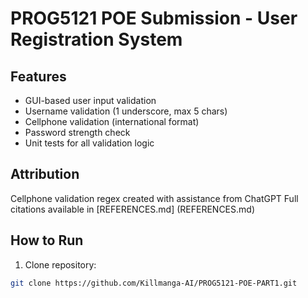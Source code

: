 # PROG5121 POE Submission - User Registration System


## Features
- GUI-based user input validation
- Username validation (1 underscore, max 5 chars)
- Cellphone validation (international format)
- Password strength check
- Unit tests for all validation logic

## Attribution
Cellphone validation regex created with assistance from ChatGPT
Full citations available in [REFERENCES.md] (REFERENCES.md)

## How to Run
1. Clone repository:
```bash
git clone https://github.com/Killmanga-AI/PROG5121-POE-PART1.git

